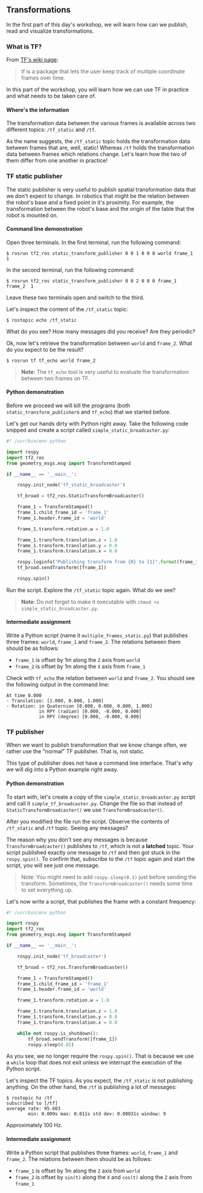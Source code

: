 ## Transformations

In the first part of this day's workshop, we will learn how can we publish, read and visualize transformations.

### What is TF?

From [TF's wiki page](http://wiki.ros.org/tf):
> tf is a package that lets the user keep track of multiple coordinate frames over time.

In this part of the workshop, you will learn how we can use TF in practice and what needs to be taken care of.

#### Where's the information

The transformation data between the various frames is available across two different topics: `/tf_static` and `/tf`.

As the name suggests, the `/tf_static` topic holds the transformation data between frames that are, well, static! Whereas `/tf` holds the transformation data between frames which relations change. Let's learn how the two of them differ from one another in practice!

### TF static publisher

The static publisher is very useful to publish spatial transformation data that we don't expect to change. In robotics that might be the relation between the robot's base and a fixed point in it's proximity. For example, the transformation between the robot's base and the origin of the table that the robot is mounted on.

#### Command line demonstration

Open three terminals. In the first terminal, run the following command:
```
$ rosrun tf2_ros static_transform_publisher 0 0 1 0 0 0 world frame_1 1
```

In the second terminal, run the following command:
```
$ rosrun tf2_ros static_transform_publisher 0 0 2 0 0 0 frame_1 frame_2  1
```

Leave these two terminals open and switch to the third.

Let's inspect the content of the `/tf_static` topic:
```
$ rostopic echo /tf_static
```
What do you see? How many messages did you receive? Are they periodic?

Ok, now let's retrieve the transformation between `world` and `frame_2`. What do you expect to be the result?
```
$ rosrun tf tf_echo world frame_2
```

> **Note**: The `tf_echo` tool is very useful to evaluate the transformation between two frames on TF.
#### Python demonstration

Before we proceed we will kill the programs (both `static_transform_publisher`s and `tf_echo`) that we started before.

Let's get our hands dirty with Python right away. Take the following code snipped and create a script called `simple_static_broadcaster.py`:

```python
#! /usr/bin/env python

import rospy
import tf2_ros
from geometry_msgs.msg import TransformStamped

if __name__ == '__main__':

    rospy.init_node('tf_static_broadcaster')

    tf_broad = tf2_ros.StaticTransformBroadcaster()

    frame_1 = TransformStamped()
    frame_1.child_frame_id = 'frame_1'
    frame_1.header.frame_id = 'world'

    frame_1.transform.rotation.w = 1.0

    frame_1.transform.translation.z = 1.0
    frame_1.transform.translation.y = 0.0
    frame_1.transform.translation.x = 0.0

    rospy.loginfo("Publishing transform from {0} to {1}".format(frame_1.header.frame_id, frame_1.child_frame_id))
    tf_broad.sendTransform([frame_1])

    rospy.spin()
```

Run the script. Explore the `/tf_static` topic again. What do we see?

> **Note**: Do not forget to make it executable with `chmod +x simple_static_broadcaster.py`.

#### Intermediate assignment

Write a Python script (name it `multiple_frames_static.py`) that publishes three frames: `world`, `frame_1` and `frame_2`. The relations between them should be as follows:
- `frame_1` is offset by 1m along the `Z` axis from `world`
- `frame_2` is offset by 1m along the `X` axis from `frame_1`

Check with `tf_echo` the relation between `world` and `frame_2`. You should see the following output in the command line:
```
At time 0.000
- Translation: [1.000, 0.000, 1.000]
- Rotation: in Quaternion [0.000, 0.000, 0.000, 1.000]
            in RPY (radian) [0.000, -0.000, 0.000]
            in RPY (degree) [0.000, -0.000, 0.000]
```

### TF publisher

When we want to publish transformation that we know change often, we rather use the "normal" TF publisher. That is, not static.

This type of publisher does not have a command line interface. That's why we will dig into a Python example right away.

#### Python demonstration

To start with, let's create a copy of the `simple_static_broadcaster.py` script and call it `simple_tf_broadcaster.py`. Change the file so that instead of `StaticTransformBroadcaster()` we use `TransformBroadcaster()`.

After you modified the file run the script. Observe the contents of `/tf_static` and `/tf` topic. Seeing any messages?

The reason why you don't see any messages is because `TransformBroadcaster()` publishes to `/tf`, which is not a **latched** topic. Your script published exactly one message to `/tf` and then got stuck in the `rospy.spin()`. To confirm that, subscribe to the `/tf` topic again and start the script, you will see just one message.
> Note: You might need to add `rospy.sleep(0.1)` just before sending the transform. Sometimes, the `TransformBroadcaster()` needs some time to set everything up.

Let's now write a script, that publishes the frame with a constant frequency:
```python
#! /usr/bin/env python

import rospy
import tf2_ros
from geometry_msgs.msg import TransformStamped

if __name__ == '__main__':

    rospy.init_node('tf_broadcaster')

    tf_broad = tf2_ros.TransformBroadcaster()

    frame_1 = TransformStamped()
    frame_1.child_frame_id = 'frame_1'
    frame_1.header.frame_id = 'world'

    frame_1.transform.rotation.w = 1.0

    frame_1.transform.translation.z = 1.0
    frame_1.transform.translation.y = 0.0
    frame_1.transform.translation.x = 0.0

    while not rospy.is_shutdown():
        tf_broad.sendTransform([frame_1])
        rospy.sleep(0.01)

```

As you see, we no longer require the `rospy.spin()`. That is because we use a `while` loop that does not exit unless we interrupt the execution of the Python script.

Let's inspect the TF topics. As you expect, the `/tf_static` is not publishing anything. On the other hand, the `/tf` is publishing a lot of messages:
```
$ rostopic hz /tf
subscribed to [/tf]
average rate: 95.603
        min: 0.009s max: 0.011s std dev: 0.00031s window: 9
```
Approximately 100 Hz.

#### Intermediate assignment

Write a Python script that publishes three frames: `world`, `frame_1` and `frame_2`. The relations between them should be as follows:

- `frame_1` is offset by 1m along the `Z` axis from `world`
- `frame_2` is offset by `sin(t)` along the `X` and `cos(t)` along the `Z` axis from `frame_1`

